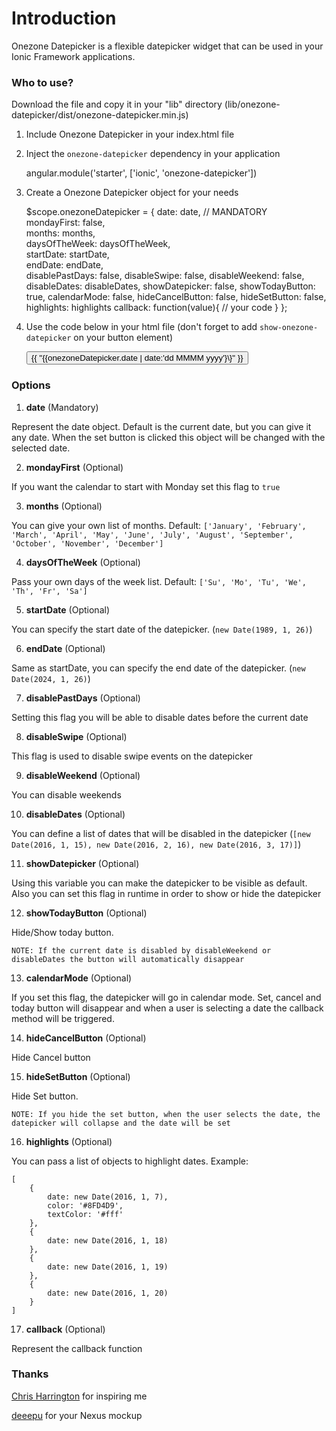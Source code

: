 # Introduction #

Onezone Datepicker is a flexible datepicker widget that can be used in your Ionic Framework applications.


### Who to use? ###

Download the file and copy it in your "lib" directory (lib/onezone-datepicker/dist/onezone-datepicker.min.js)

1) Include Onezone Datepicker in your index.html file

    <script src="lib/onezone-datepicker/dist/onezone-datepicker.min.js"></script>

2) Inject the `onezone-datepicker` dependency in your application

    angular.module('starter', ['ionic', 'onezone-datepicker'])
	
3) Create a Onezone Datepicker object for your needs
	
	$scope.onezoneDatepicker = {
        date: date, // MANDATORY 					
        mondayFirst: false,				
        months: months,					
        daysOfTheWeek: daysOfTheWeek, 	
        startDate: startDate, 			
        endDate: endDate,					
        disablePastDays: false,
        disableSwipe: false,
        disableWeekend: false,
        disableDates: disableDates,
        showDatepicker: false,
        showTodayButton: true,
        calendarMode: false,
        hideCancelButton: false,
        hideSetButton: false,
        highlights: highlights
        callback: function(value){
			// your code
		}
    };

4) Use the code below in your html file (don't forget to add `show-onezone-datepicker` on your button element)

    <onezone-datepicker datepicker-object="onezoneDatepicker">
        <button class="button button-block button-outline button-positive show-onezone-datepicker">
            {{  "{{onezoneDatepicker.date | date:'dd MMMM yyyy'}\}"   }} 
        </button>
    </onezone-datepicker>


### Options ###

1) **date** (Mandatory)

Represent the date object. Default is the current date, but you can give it any date. When the set button is clicked this object will be changed with the selected date.

2) **mondayFirst** (Optional)

If you want the calendar to start with Monday set this flag to `true`

3) **months** (Optional)

You can give your own list of months. Default: `['January', 'February', 'March', 'April', 'May', 'June', 'July', 'August', 'September', 'October', 'November', 'December']`

4) **daysOfTheWeek** (Optional)

Pass your own days of the week list. Default: `['Su', 'Mo', 'Tu', 'We', 'Th', 'Fr', 'Sa']`

5) **startDate** (Optional)

You can specify the start date of the datepicker. (`new Date(1989, 1, 26)`)

6) **endDate** (Optional)

Same as startDate, you can specify the end date of the datepicker. (`new Date(2024, 1, 26)`)

7) **disablePastDays** (Optional)

Setting this flag you will be able to disable dates before the current date

8) **disableSwipe** (Optional)

This flag is used to disable swipe events on the datepicker

9) **disableWeekend** (Optional)

You can disable weekends

10) **disableDates** (Optional)

You can define a list of dates that will be disabled in the datepicker (`[new Date(2016, 1, 15), new Date(2016, 2, 16), new Date(2016, 3, 17)]`)

11) **showDatepicker** (Optional)

Using this variable you can make the datepicker to be visible as default. Also you can set this flag in runtime in order to show or hide the datepicker

12) **showTodayButton** (Optional)

Hide/Show today button. 

`NOTE: If the current date is disabled by disableWeekend or disableDates the button will automatically disappear`

13) **calendarMode** (Optional)

If you set this flag, the datepicker will go in calendar mode. Set, cancel and today button will disappear and when a user is selecting a date the callback method will be triggered.

14) **hideCancelButton** (Optional)

Hide Cancel button

15) **hideSetButton** (Optional)

Hide Set button.

`NOTE: If you hide the set button, when the user selects the date, the datepicker will collapse and the date will be set`

16) **highlights** (Optional)

You can pass a list of objects to highlight dates. Example: 

    [
        {
            date: new Date(2016, 1, 7),
            color: '#8FD4D9',
            textColor: '#fff'
        },
        {
            date: new Date(2016, 1, 18)
        },
        {
            date: new Date(2016, 1, 19)
        },
        {
            date: new Date(2016, 1, 20)
        }
    ]

17) **callback** (Optional)

Represent the callback function


### Thanks ###

[Chris Harrington](https://www.codementor.io/angularjs/tutorial/angularjs-calendar-directives-less-cess-moment-font-awesome) for inspiring me

[deeepu](https://dribbble.com/deeepu) for your Nexus mockup
